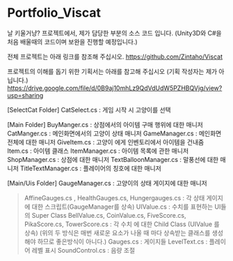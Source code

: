 # Portfolio_Viscat
날 키울거냥? 프로젝트에서, 제가 담당한 부분의 소스 코드 입니다.
(Unity3D와 C#을 처음 배울때의 코드이며 보완을 진행할 예정입니다.)

전체 프로젝트는 아래 링크를 참조해 주십시오.
https://github.com/Zintaho/Viscat

프로젝트의 이해를 돕기 위한 기획서는 아래를 참고해 주십시오 (기획 작성자는 제가 아닙니다.)
https://drive.google.com/file/d/0B9aj10mhLz9QdVdUdW5PZHBQVjg/view?usp=sharing

[SelectCat Folder]
CatSelect.cs : 게임 시작 시 고양이를 선택

[Main Folder]
BuyManger.cs : 상점에서의 아이템 구매 행위에 대한 매니저
CatManger.cs : 메인화면에서의 고양이 상태 매니저
GameManager.cs : 메인화면 전체에 대한 매니저
GiveItem.cs : 고양이 에게 인벤토리에서 아이템을 건내줌
Item.cs : 아이템 클래스
ItemManager.cs : 아이템 목록에 관한 매니저
ShopManager.cs : 상점에 대한 매니저
TextBalloonManager.cs : 말풍선에 대한 매니저
TitleTextManager.cs : 플레이어의 칭호에 대한 매니저

[Main/Uis Folder]
GaugeManager.cs : 고양이의 상태 게이지에 대한 매니저
>AffineGauges.cs , HealthGauges.cs, Hungergauges.cs : 각 상태 게이지에 대한 스크립트(GaugeManager를 상속)
UIValue.cs : 수치를 표현하는 UI들의 Super Class
>BellValue.cs, CoinValue.cs, FiveScore.cs, PikaScore.cs, TowerScore.cs : 각 수치 에 대한 Child Class (UIValue 를 상속)
(위의 두 방식은 매번 새로운 요소가 나올 때 마다 상속받는 클래스를 생성해야 하므로 좋은방식이 아니다.)
Gauges.cs : 게이지들
LevelText.cs : 플레이어 레벨 표시
SoundControl.cs : 음량 조절



